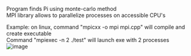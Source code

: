 Program finds Pi using monte-carlo method  
MPI library allows to parallelize processes on accessible CPU's

Example: on linux, command "mpicxx \-o mpi mpi.cpp" will compile and create executable  
Command "mpiexec -n 2 ./test" will launch exe with 2 processes  
![image](https://github.com/TsengelBair/MPI_PI/assets/109037058/62a97476-d09c-43c5-89c2-26eadd3fd933)
